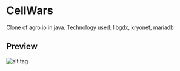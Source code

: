 CellWars
=============
Clone of agro.io in java.
Technology used: libgdx, kryonet, mariadb

Preview
-------
![alt tag](https://github.com/kongo555/CellWars/tree/master/core/assets/cellwars.gif)
